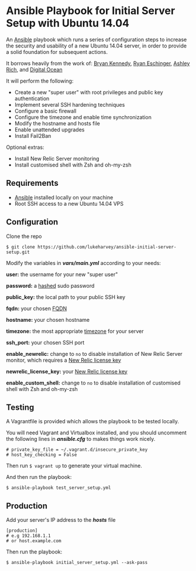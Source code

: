 # Ansible Playbook for Initial Server Setup with Ubuntu 14.04

An [Ansible](http://docs.ansible.com/) playbook which runs a series of configuration steps to increase the security and usability of a new Ubuntu 14.04 server, in order to provide a solid foundation for subsequent actions.

It borrows heavily from the work of: [Bryan Kennedy](https://plusbryan.com/my-first-5-minutes-on-a-server-or-essential-security-for-linux-servers), [Ryan Eschinger](http://ryaneschinger.com/blog/securing-a-server-with-ansible/),  [Ashley Rich](https://github.com/A5hleyRich/wordpress-ansible), and [Digital Ocean](https://www.digitalocean.com/community/tutorials/initial-server-setup-with-ubuntu-14-04)

It will perform the following:
* Create a new "super user" with root privileges and public key authentication
* Implement several SSH hardening techniques
* Configure a basic firewall
* Configure the timezone and enable time synchronization
* Modify the hostname and hosts file
* Enable unattended upgrades
* Install Fail2Ban

Optional extras:
* Install New Relic Server monitoring
* Install customised shell with Zsh and oh-my-zsh

## Requirements

* [Ansible](http://docs.ansible.com/ansible/intro_installation.html) installed locally on your machine
* Root SSH access to a new Ubuntu 14.04 VPS

## Configuration

Clone the repo

```
$ git clone https://github.com/lukeharvey/ansible-initial-server-setup.git
```

Modify the variables in **_vars/main.yml_** according to your needs:

**user:** the username for your new "super user"

**password:** a [hashed](http://docs.ansible.com/ansible/faq.html#how-do-i-generate-crypted-passwords-for-the-user-module) sudo password

**public_key:** the local path to your public SSH key

**fqdn:** your chosen [FQDN](https://kb.iu.edu/d/aiuv)

**hostname:** your chosen hostname

**timezone:** the most appropriate [timezone](https://en.wikipedia.org/wiki/List_of_tz_database_time_zones) for your server

**ssh_port:** your chosen SSH port

**enable_newrelic:** change to `no` to disable installation of New Relic Server monitor, which requires a [New Relic license key](https://docs.newrelic.com/docs/accounts-partnerships/accounts/account-setup/license-key)

**newrelic_license_key:** your [New Relic license key](https://docs.newrelic.com/docs/accounts-partnerships/accounts/account-setup/license-key)

**enable_custom_shell:** change to `no` to disable installation of customised shell with Zsh and oh-my-zsh

## Testing

A Vagrantfile is provided which allows the playbook to be tested locally.

You will need Vagrant and Virtualbox installed, and you should uncomment the following lines in **_ansible.cfg_** to makes things work nicely.
```
# private_key_file = ~/.vagrant.d/insecure_private_key
# host_key_checking = False
```
Then run `$ vagrant up` to generate your virtual machine.

And then run the playbook:

`$ ansible-playbook test_server_setup.yml`

## Production

Add your server's IP address to the **_hosts_** file

```
[production]
# e.g 192.168.1.1
# or host.example.com
```

Then run the playbook:

`$ ansible-playbook initial_server_setup.yml --ask-pass`
